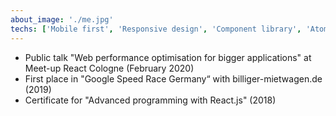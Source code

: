 ```yaml
---
about_image: './me.jpg'
techs: ['Mobile first', 'Responsive design', 'Component library', 'Atomic design', 'SPA', 'PWA', 'Quality assurance', 'Browser compatibility', 'TDD', 'Accessibility', 'Web performance', 'REST API', 'German', 'English']
---
```


* Public talk "Web performance optimisation for bigger applications" at Meet-up React Cologne (February 2020)
* First place in "Google Speed Race Germany“ with billiger-mietwagen.de (2019)
* Certificate for "Advanced programming with React.js" (2018)